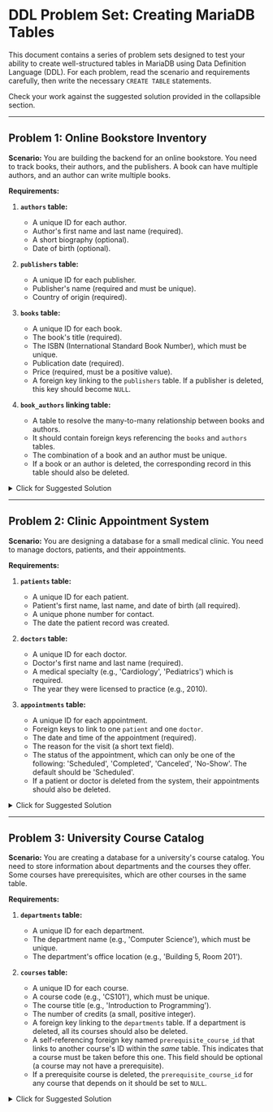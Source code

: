 
# DDL Problem Set: Creating MariaDB Tables

This document contains a series of problem sets designed to test your ability to create well-structured tables in MariaDB using Data Definition Language (DDL). For each problem, read the scenario and requirements carefully, then write the necessary `CREATE TABLE` statements.

Check your work against the suggested solution provided in the collapsible section.

---

## Problem 1: Online Bookstore Inventory

**Scenario:** You are building the backend for an online bookstore. You need to track books, their authors, and the publishers. A book can have multiple authors, and an author can write multiple books.

**Requirements:**

1.  **`authors` table:**
    *   A unique ID for each author.
    *   Author's first name and last name (required).
    *   A short biography (optional).
    *   Date of birth (optional).

2.  **`publishers` table:**
    *   A unique ID for each publisher.
    *   Publisher's name (required and must be unique).
    *   Country of origin (required).

3.  **`books` table:**
    *   A unique ID for each book.
    *   The book's title (required).
    *   The ISBN (International Standard Book Number), which must be unique.
    *   Publication date (required).
    *   Price (required, must be a positive value).
    *   A foreign key linking to the `publishers` table. If a publisher is deleted, this key should become `NULL`.

4.  **`book_authors` linking table:**
    *   A table to resolve the many-to-many relationship between books and authors.
    *   It should contain foreign keys referencing the `books` and `authors` tables.
    *   The combination of a book and an author must be unique.
    *   If a book or an author is deleted, the corresponding record in this table should also be deleted.

<details>
<summary>Click for Suggested Solution</summary>

```sql
-- Authors Table
CREATE TABLE authors (
    author_id INT UNSIGNED NOT NULL AUTO_INCREMENT,
    first_name VARCHAR(100) NOT NULL,
    last_name VARCHAR(100) NOT NULL,
    biography TEXT NULL,
    date_of_birth DATE NULL,
    PRIMARY KEY (author_id)
);

-- Publishers Table
CREATE TABLE publishers (
    publisher_id INT UNSIGNED NOT NULL AUTO_INCREMENT,
    publisher_name VARCHAR(255) NOT NULL,
    country VARCHAR(100) NOT NULL,
    PRIMARY KEY (publisher_id),
    UNIQUE KEY uk_publisher_name (publisher_name)
);

-- Books Table
CREATE TABLE books (
    book_id BIGINT UNSIGNED NOT NULL AUTO_INCREMENT,
    title VARCHAR(255) NOT NULL,
    isbn VARCHAR(20) NOT NULL,
    publication_date DATE NOT NULL,
    price DECIMAL(10, 2) NOT NULL,
    publisher_id INT UNSIGNED NULL,
    PRIMARY KEY (book_id),
    UNIQUE KEY uk_isbn (isbn),
    CONSTRAINT chk_price CHECK (price > 0),
    FOREIGN KEY (publisher_id) REFERENCES publishers(publisher_id) ON DELETE SET NULL
);

-- Book-Authors Linking Table
CREATE TABLE book_authors (
    book_id BIGINT UNSIGNED NOT NULL,
    author_id INT UNSIGNED NOT NULL,
    PRIMARY KEY (book_id, author_id),
    FOREIGN KEY (book_id) REFERENCES books(book_id) ON DELETE CASCADE,
    FOREIGN KEY (author_id) REFERENCES authors(author_id) ON DELETE CASCADE
);
```

</details>

---

## Problem 2: Clinic Appointment System

**Scenario:** You are designing a database for a small medical clinic. You need to manage doctors, patients, and their appointments.

**Requirements:**

1.  **`patients` table:**
    *   A unique ID for each patient.
    *   Patient's first name, last name, and date of birth (all required).
    *   A unique phone number for contact.
    *   The date the patient record was created.

2.  **`doctors` table:**
    *   A unique ID for each doctor.
    *   Doctor's first name and last name (required).
    *   A medical specialty (e.g., 'Cardiology', 'Pediatrics') which is required.
    *   The year they were licensed to practice (e.g., 2010).

3.  **`appointments` table:**
    *   A unique ID for each appointment.
    *   Foreign keys to link to one `patient` and one `doctor`.
    *   The date and time of the appointment (required).
    *   The reason for the visit (a short text field).
    *   The status of the appointment, which can only be one of the following: 'Scheduled', 'Completed', 'Canceled', 'No-Show'. The default should be 'Scheduled'.
    *   If a patient or doctor is deleted from the system, their appointments should also be deleted.

<details>
<summary>Click for Suggested Solution</summary>

```sql
-- Patients Table
CREATE TABLE patients (
    patient_id BIGINT UNSIGNED NOT NULL AUTO_INCREMENT,
    first_name VARCHAR(100) NOT NULL,
    last_name VARCHAR(100) NOT NULL,
    date_of_birth DATE NOT NULL,
    phone_number VARCHAR(25) NOT NULL,
    record_created_at TIMESTAMP DEFAULT CURRENT_TIMESTAMP,
    PRIMARY KEY (patient_id),
    UNIQUE KEY uk_phone_number (phone_number)
);

-- Doctors Table
CREATE TABLE doctors (
    doctor_id INT UNSIGNED NOT NULL AUTO_INCREMENT,
    first_name VARCHAR(100) NOT NULL,
    last_name VARCHAR(100) NOT NULL,
    specialty VARCHAR(100) NOT NULL,
    license_year YEAR NOT NULL,
    PRIMARY KEY (doctor_id)
);

-- Appointments Table
CREATE TABLE appointments (
    appointment_id BIGINT UNSIGNED NOT NULL AUTO_INCREMENT,
    patient_id BIGINT UNSIGNED NOT NULL,
    doctor_id INT UNSIGNED NOT NULL,
    appointment_datetime DATETIME NOT NULL,
    reason_for_visit VARCHAR(255) NULL,
    status ENUM('Scheduled', 'Completed', 'Canceled', 'No-Show') DEFAULT 'Scheduled',
    PRIMARY KEY (appointment_id),
    FOREIGN KEY (patient_id) REFERENCES patients(patient_id) ON DELETE CASCADE,
    FOREIGN KEY (doctor_id) REFERENCES doctors(doctor_id) ON DELETE CASCADE
);
```

</details>

---

## Problem 3: University Course Catalog

**Scenario:** You are creating a database for a university's course catalog. You need to store information about departments and the courses they offer. Some courses have prerequisites, which are other courses in the same table.

**Requirements:**

1.  **`departments` table:**
    *   A unique ID for each department.
    *   The department name (e.g., 'Computer Science'), which must be unique.
    *   The department's office location (e.g., 'Building 5, Room 201').

2.  **`courses` table:**
    *   A unique ID for each course.
    *   A course code (e.g., 'CS101'), which must be unique.
    *   The course title (e.g., 'Introduction to Programming').
    *   The number of credits (a small, positive integer).
    *   A foreign key linking to the `departments` table. If a department is deleted, all its courses should also be deleted.
    *   A self-referencing foreign key named `prerequisite_course_id` that links to another course's ID within the *same* table. This indicates that a course must be taken before this one. This field should be optional (a course may not have a prerequisite).
    *   If a prerequisite course is deleted, the `prerequisite_course_id` for any course that depends on it should be set to `NULL`.

<details>
<summary>Click for Suggested Solution</summary>

```sql
-- Departments Table
CREATE TABLE departments (
    department_id INT UNSIGNED NOT NULL AUTO_INCREMENT,
    department_name VARCHAR(150) NOT NULL,
    office_location VARCHAR(100) NULL,
    PRIMARY KEY (department_id),
    UNIQUE KEY uk_department_name (department_name)
);

-- Courses Table
CREATE TABLE courses (
    course_id INT UNSIGNED NOT NULL AUTO_INCREMENT,
    course_code VARCHAR(20) NOT NULL,
    course_title VARCHAR(255) NOT NULL,
    credits TINYINT UNSIGNED NOT NULL,
    department_id INT UNSIGNED NOT NULL,
    prerequisite_course_id INT UNSIGNED NULL,
    PRIMARY KEY (course_id),
    UNIQUE KEY uk_course_code (course_code),
    FOREIGN KEY (department_id) REFERENCES departments(department_id) ON DELETE CASCADE,
    FOREIGN KEY (prerequisite_course_id) REFERENCES courses(course_id) ON DELETE SET NULL
);
```

</details>
